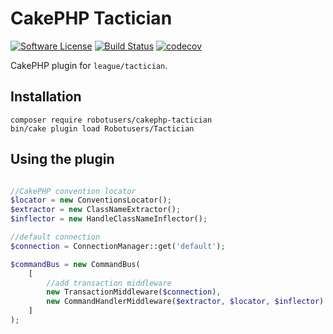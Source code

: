 # CakePHP Tactician

[![Software License](https://img.shields.io/badge/license-MIT-brightgreen.svg)](LICENSE)
[![Build Status](https://travis-ci.org/robotusers/cakephp-tactician.svg?branch=master)](https://travis-ci.org/robotusers/cakephp-tactician)
[![codecov](https://codecov.io/gh/robotusers/cakephp-tactician/branch/master/graph/badge.svg)](https://codecov.io/gh/robotusers/cakephp-tactician)

CakePHP plugin for `league/tactician`.

## Installation

```
composer require robotusers/cakephp-tactician
bin/cake plugin load Robotusers/Tactician
```

## Using the plugin

```php

//CakePHP convention locator
$locator = new ConventionsLocator();
$extractor = new ClassNameExtractor();
$inflector = new HandleClassNameInflector();

//default connection
$connection = ConnectionManager::get('default');

$commandBus = new CommandBus(
    [
        //add transaction middleware
        new TransactionMiddleware($connection),
        new CommandHandlerMiddleware($extractor, $locator, $inflector)
    ]
);
```
